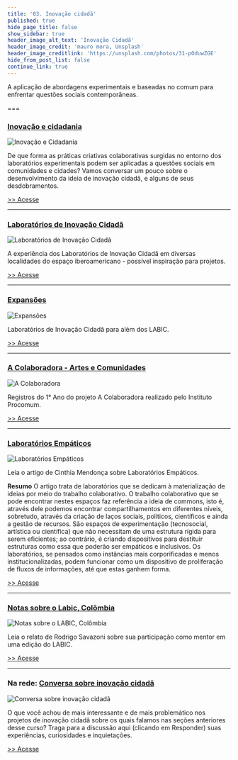 ```yaml
---
title: '03. Inovação cidadã'
published: true
hide_page_title: false
show_sidebar: true
header_image_alt_text: 'Inovação Cidadã'
header_image_credit: 'mauro mora, Unsplash'
header_image_creditlink: 'https://unsplash.com/photos/31-pOduwZGE'
hide_from_post_list: false
continue_link: true
---
```


A aplicação de abordagens experimentais e baseadas no comum para enfrentar questões sociais contemporâneas. 

===

### [Inovação e cidadania](inovacao-cidadania)

![Inovação e Cidadania](https://cursos.tropixel.org/images/a/b/e/8/1/abe81e85248aaeea6983067dcc6c74c59dde6d82-thiago-japyassu-pzetln0dtom-unsplash.jpeg)

De que forma as práticas criativas colaborativas surgidas no entorno dos laboratórios experimentais podem ser aplicadas a questões sociais em comunidades e cidades? Vamos conversar um pouco sobre o desenvolvimento da ideia de inovação cidadã, e alguns de seus desdobramentos.

[>> Acesse](inovacao-cidadania)

---

### [Laboratórios de Inovação Cidadã](laboratorios-ic)

![Laboratórios de Inovação Cidadã](https://cursos.tropixel.org/images/1/d/2/0/a/1d20aded1f7c83b56041bd94f8eb37eb27b3b0b1-filip-gielda-qkrldkoydrc-unsplash.jpeg)

A experiência dos Laboratórios de Inovação Cidadã em diversas localidades do espaço iberoamericano - possível inspiração para projetos.


[>> Acesse](laboratorios-ic)

---

### [Expansões](expansoes)

![Expansões](https://cursos.tropixel.org/images/6/8/4/c/2/684c257fd616bb2597d0f3381908dedca3075144-steve-johnson-jeuz6seu7e-unsplash.jpeg)
  
Laboratórios de Inovação Cidadã para além dos LABIC.

[>> Acesse](expansoes)

---

### [A Colaboradora - Artes e Comunidades](colaboradora)

![A Colaboradora](https://cursos.tropixel.org/images/4/c/d/1/3/4cd1312cf9e7350222a3a3e13faa6d80da2546f6-colaboradora.png)

Registros do 1° Ano do projeto A Colaboradora realizado pelo Instituto Procomum.

[>> Acesse](colaboradora)

---

### [Laboratórios Empáticos](laboratorios-empaticos)

![Laboratórios Empáticos](https://cursos.tropixel.org/images/6/a/c/8/3/6ac8315458d92dbaeb679abcbf1833dd18e2e49e-annie-spratt-gq5pecp8phe-unsplash.jpeg)

Leia o artigo de Cinthia Mendonça sobre Laboratórios Empáticos.

**Resumo** O artigo trata de laboratórios que se dedicam à materialização de ideias por meio do trabalho colaborativo. O trabalho colaborativo que se pode encontrar nestes espaços faz referência a ideia de commons, isto é, através dele podemos encontrar compartilhamentos em diferentes níveis, sobretudo, através da criação de laços sociais, políticos, científicos e ainda a gestão de recursos. São espaços de experimentação (tecnosocial, artística ou científica) que não necessitam de uma estrutura rígida para serem eficientes; ao contrário, é criando dispositivos para destituir estruturas como essa que poderão ser empáticos e inclusivos.   Os laboratórios, se pensados como instâncias mais corporificadas e menos institucionalizadas, podem funcionar como um dispositivo de proliferação de fluxos de informações, até que estas ganhem forma.

[>> Acesse](laboratorios-empaticos)

---

###  [Notas sobre o Labic, Colômbia](notas-labic-colombia)

![Notas sobre o LABIC, Colômbia](https://www.innovacionciudadana.org/wp-content/uploads/2016/11/rodrigo-1-800x523.jpeg)

Leia o relato de Rodrigo Savazoni sobre sua participação como mentor em uma edição do LABIC.

[>> Acesse](notas-labic-colombia)

---

### Na rede: [Conversa sobre inovação cidadã](conversa-inovacao-cidada)

![Conversa sobre inovação cidadã](https://cursos.tropixel.org/images/3/e/2/8/a/3e28a22250e26a44b14af51fc3871622cd038eeb-hans-peter-gauster-3y1zf4hipcg-unsplash.jpeg)

O que você achou de mais interessante e de mais problemático nos projetos de inovação cidadã sobre os quais falamos nas seções anteriores desse curso? Traga para a discussão aqui (clicando em Responder) suas experiências, curiosidades e inquietações.

[>> Acesse](conversa-inovacao-cidada)
